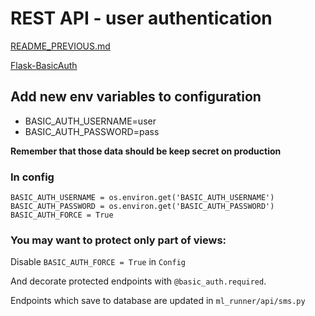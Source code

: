 # REST API - user authentication

[README_PREVIOUS.md](./README_PREVIOUS.md)

[Flask-BasicAuth](https://flask-basicauth.readthedocs.io/en/latest/)

## Add new env variables to configuration
* BASIC_AUTH_USERNAME=user
* BASIC_AUTH_PASSWORD=pass

**Remember that those data should be keep secret on production**

### In config
```
BASIC_AUTH_USERNAME = os.environ.get('BASIC_AUTH_USERNAME')
BASIC_AUTH_PASSWORD = os.environ.get('BASIC_AUTH_PASSWORD')
BASIC_AUTH_FORCE = True
```

### You may want to protect only part of views:
Disable `BASIC_AUTH_FORCE = True` in `Config`

And decorate protected endpoints with `@basic_auth.required`.

Endpoints which save to database are updated in `ml_runner/api/sms.py`
